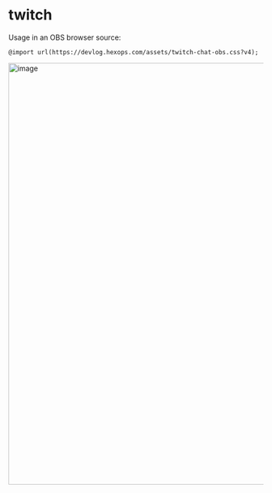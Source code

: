 # twitch

Usage in an OBS browser source:

```
@import url(https://devlog.hexops.com/assets/twitch-chat-obs.css?v4);
```

<img width="832" alt="image" src="https://user-images.githubusercontent.com/3173176/111890474-cb1a3180-89a6-11eb-8dff-ff182dca3983.png">
